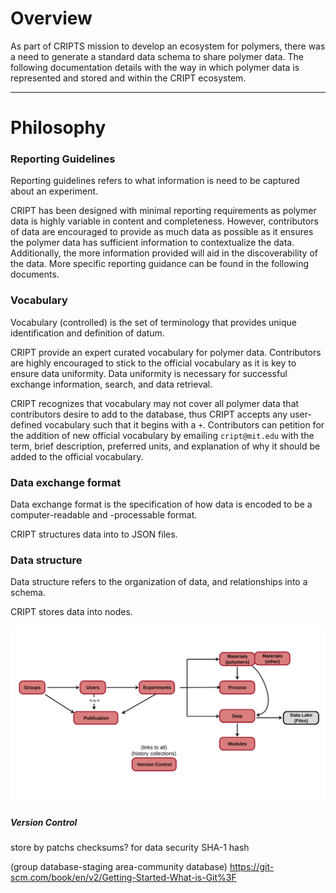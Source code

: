 
# Overview

As part of CRIPTS mission to develop an ecosystem for polymers, there was a need to generate a standard data schema 
to share polymer data. The following documentation details with the way in which polymer data is represented and 
stored and within the CRIPT ecosystem.

---

# Philosophy
### Reporting Guidelines
Reporting guidelines refers to what information is need to be captured about an experiment.

CRIPT has been designed with minimal reporting requirements as polymer data is highly variable in 
content and completeness. However, contributors of data are encouraged to provide as much data as possible as it ensures
the polymer data has sufficient information to contextualize the data. Additionally, the more information provided will 
aid in the discoverability of the data. More specific reporting guidance can be found in the following documents. 

### Vocabulary
Vocabulary (controlled) is the set of terminology that provides unique identification and definition of datum. 

CRIPT provide an expert curated vocabulary for polymer data. Contributors are highly encouraged to stick to the official 
vocabulary as it is key to ensure data uniformity. Data uniformity is necessary for successful exchange information,
search, and data retrieval.

CRIPT recognizes that vocabulary may not cover all polymer data that contributors desire to add to the database, thus
CRIPT accepts any user-defined vocabulary such that it begins with a `+`. Contributors can petition for the addition of
new official vocabulary by emailing `cript@mit.edu` with the term, brief description, preferred units, and explanation
of why it should be added to the official vocabulary.

### Data exchange format
Data exchange format is the specification of how data is encoded to be a computer-readable and -processable format.

CRIPT structures data into to JSON files.

### Data structure
Data structure refers to the organization of data, and relationships into a schema.

CRIPT stores data into nodes. 

![Data_Schema](../img/Schema_Overview.svg)


##### Version Control
store by patchs
checksums? for data security SHA-1 hash

(group database-staging area-community database) https://git-scm.com/book/en/v2/Getting-Started-What-is-Git%3F


